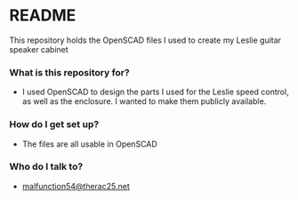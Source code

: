 # README #

This repository holds the OpenSCAD files I used to create my Leslie guitar speaker cabinet

### What is this repository for? ###

* I used OpenSCAD to design the parts I used for the Leslie speed control, as well as the enclosure.  I wanted to make them publicly available.

### How do I get set up? ###

* The files are all usable in OpenSCAD


### Who do I talk to? ###

* malfunction54@therac25.net